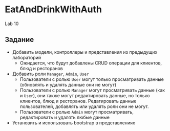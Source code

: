 # EatAndDrinkWithAuth
Lab 10

## Задание
- Добавить модели, контроллеры и представления из предыдущих лабораторий
    - Ожидается, что будут добавлены CRUD операции для клиентов, блюд и ресторанов
- Добавить роли `Manager`, `Admin`, `User`
    - Пользователи с ролью `User` могут только просматривать данные (обновлять и удалять данные они не могут)
    - Пользователи с ролью `Manager` могут просматривать данные (как и `User`), они также могут редактировать данные, но только клиентов, блюд и ресторанов. Редатировать данные пользователей, добавлять или удалять роли они не могут.
    - Пользователи с ролью `Admin` могут просматривать, редактировать и удалять любые данные
- Установить и использовать bootstrap в представлениях